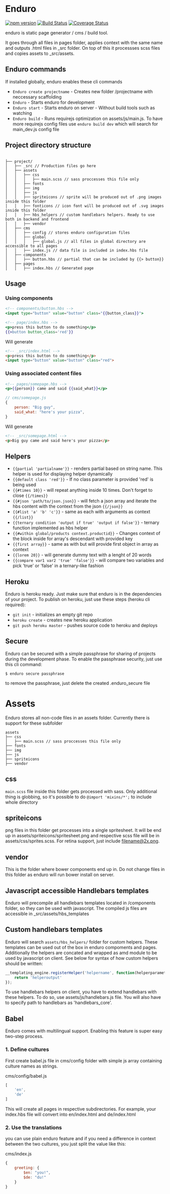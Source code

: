 # Enduro

[![npm version](https://badge.fury.io/js/enduro.svg)](https://badge.fury.io/js/enduro)
[![Build Status](https://travis-ci.org/kiskadigitalmedia/Enduro.svg?branch=master)](https://travis-ci.org/kiskadigitalmedia/Enduro)
[![Coverage Status](https://coveralls.io/repos/github/kiskadigitalmedia/Enduro/badge.svg?branch=master)](https://coveralls.io/github/kiskadigitalmedia/Enduro?branch=master)

enduro is static page generator / cms / build tool.

It goes through all files in pages folder, applies context with the same name and outputs .html files in _src folder. On top of this it processses scss files and copies assets to _src/assets.

## Enduro commands

If installed globally, enduro enables these cli commands

 * `Enduro create projectname`  - Creates new folder /projectname with neccessary scaffolding
 * `Enduro` - Starts enduro for development
 * `Enduro start` - Starts enduro on server - Without build tools such as watching
 * `Enduro build` - Runs requirejs optimization on assets/js/main.js. To have more requirejs config files use `enduro build dev` which will search for main_dev.js config file

## Project directory structure

```

├── project/
│   ├── _src // Production files go here
│   ├── assets
│   │   ├── css
│   │   │   ├── main.scss // sass proccesses this file only
│   │   ├── fonts
│   │   ├── img
│   │   ├── js
│   │   ├── spriteicons // sprite will be produced out of .png images inside this folder
│   │   ├── fonticons // icon font will be produced out of .svg images inside this folder
│   │   ├── hbs_helpers // custom handlebars helpers. Ready to use both in backend and frontend
│   │   ├── vendor
│   ├── cms
│   │   ├── config // stores enduro configuration files
│   │   ├── global
│   │   │   ├── global.js // all files in global directory are accessible to all pages
│   │   ├── index.js // data file is included in index.hbs file
│   ├── components
│   │   ├── button.hbs // partial that can be included by {{> button}}
│   ├── pages
│   │   ├── index.hbs // Generated page

```

## Usage

### Using components

```hbs
<!-- components/button.hbs -->
<input type="button" value="button" class="{{button_class}}">
```

```hbs
<!-- page/index.hbs -->
<p>press this button to do something</p>
{{>button button_class='red'}}
```

Will generate
```html
<!-- _src/index.html -->
<p>press this button to do something</p>
<input type="button" value="button" class="red">
```

### Using associated content files
```hbs
<!-- pages/somepage.hbs -->
<p>{{person}} came and said {{said_what}}</p>
```

```javascript
// cms/somepage.js
{
	person: "Big guy",
    said_what: "here's your pizza",
}
```

Will generate
```html
<!-- _src/somepage.html -->
<p>Big guy came and said here's your pizza</p>
```


## Helpers
* `{{partial 'partialname'}}` - renders partial based on string name. This helper is used for displaying helper dynamically
* `{{default class 'red'}}` - If no class parameter is provided 'red' is being used
* `{{#times 10}}` - will repeat anything inside 10 times. Don't forget to close `{{/times}}`
* `{{#json 'path/to/json.json}}` - will fetch a json array and iterate the hbs content with the context from the json `{{/json}}`
* `{{#list 'a' 'b' 'c'}}` - same as each with arguments as context `{{/list}}`
* `{{ternary condition 'output if true' 'output if false'}}` - ternary function implemented as hbs helper
* `{{#within global/products context.productid}}` - Changes context of the block inside for array's descendant with provided key
* `{{first array}}` - same as with but will provide first object in array as context
* `{{lorem 20}}` - will generate dummy text with a lenght of 20 words
* `{{compare var1 var2 'true' 'false'}}` - will compare two variables and pick 'true' or 'false' in a ternary-like fashion

## Heroku
Enduro is heroku ready. Just make sure that enduro is in the dependencies of your project. To publish on heroku, just use these steps (heroku cli required):
* `git init` - initializes an empty git repo
* `heroku create` - creates new heroku application
* `git push heroku master` - pushes source code to heroku and deploys

## Secure
Enduro can be secured with a simple passphrase for sharing of projects during the development phase. To enable the passphrase security, just use this cli command:

```$ enduro secure passphrase```

to remove the passphrase, just delete the created .enduro_secure file

# Assets
Enduro stores all non-code files in an assets folder. Currently there is support for these subfolder

```
assets
├── css
│   ├── main.scss // sass proccesses this file only
├── fonts
├── img
├── js
├── spriteicons
├── vendor
```

## css
```main.scss``` file inside this folder gets processed with sass. Only additional thing is globbing, so it's possible to do ```@import 'mixins/*';``` to include whole directory

## spriteicons
png files in this folder get processes into a single spritesheet. It will be end up in assets/spriteicons/spritesheet.png and respective scss file will be in assets/css/sprites.scss. For retina support, just include filename@2x.png.

## vendor
This is the folder where bower components end up in. Do not change files in this folder as enduro will run bower install on server.

## Javascript accessible Handlebars templates
Enduro will precompile all handlebars templates located in /components folder, so they can be used with javascript. The compiled js files are accessible in _src/assets/hbs_templates

## Custom handlebars templates
Enduro will search `assets/hbs_helpers/` folder for custom helpers. These templates can be used out of the box in enduro compoments and pages. Additionally the helpers are concated and wrapped as amd module to be used by javascript on client. See below for syntax of how custom helpers should be written:

```javascript
__templating_engine.registerHelper('helpername', function(helperparameters) {
	return 'helperoutput'
});
```

To use handlebars helpers on client, you have to extend handlebars with these helpers. To do so, use assets/js/handlebars.js file. You will also have to specify path to handlebars as 'handlebars_core'.

## Babel
Enduro comes with multilingual support. Enabling this feature is super easy two-step process.

### 1. Define cultures
First create babel.js file in cms/config folder with simple js array containing culture names as strings.

cms/config/babel.js
```javascript
[
	'en',
	'de'
]
```

This will create all pages in respective subdirectories. For example, your index.hbs file will convert into en/index.html and de/index.html

### 2. Use the translations
you can use plain enduro feature and if you need a difference in context between the two cultures, you just split the value like this:

cms/index.js
```javascript
{
	greeting: {
		$en: "you!",
		$de: "du!"
	}
}
```